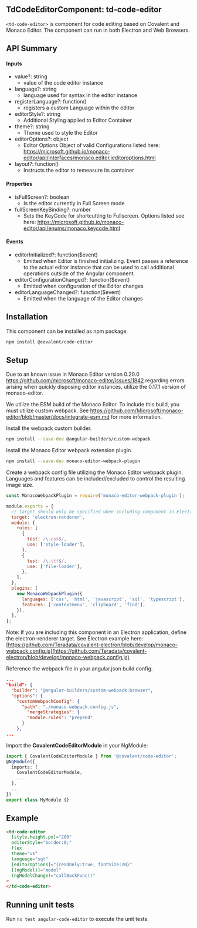 ## TdCodeEditorComponent: td-code-editor

`<td-code-editor>` is component for code editing based on Covalent and Monaco Editor. The component can run in both Electron and Web Browsers.

## API Summary

#### Inputs

- value?: string
  - value of the code editor instance
- language?: string
  - language used for syntax in the editor instance
- registerLanguage?: function()
  - registers a custom Language within the editor
- editorStyle?: string
  - Additional Styling applied to Editor Container
- theme?: string
  - Theme used to style the Editor
- editorOptions?: object
  - Editor Options Object of valid Configurations listed here: <a href="https://microsoft.github.io/monaco-editor/api/interfaces/monaco.editor.ieditoroptions.html">https://microsoft.github.io/monaco-editor/api/interfaces/monaco.editor.ieditoroptions.html</a>
- layout?: function()
  - Instructs the editor to remeasure its container

#### Properties

- isFullScreen?: boolean
  - Is the editor currently in Full Screen mode
- fullScreenKeyBinding?: number
  - Sets the KeyCode for shortcutting to Fullscreen. Options listed see here: <a href="https://microsoft.github.io/monaco-editor/api/enums/monaco.keycode.html">https://microsoft.github.io/monaco-editor/api/enums/monaco.keycode.html</a>

#### Events

- editorInitialized?: function($event)
  - Emitted when Editor is finished initializing. Event passes a reference to the actual editor instance that can be used to call additional operations outside of the Angular component.
- editorConfigurationChanged?: function($event)
  - Emitted when configuration of the Editor changes
- editorLanguageChanged?: function($event)
  - Emitted when the language of the Editor changes

## Installation

This component can be installed as npm package.

```bash
npm install @covalent/code-editor
```

## Setup

Due to an known issue in Monaco Editor version 0.20.0 <a href="https://github.com/microsoft/monaco-editor/issues/1842">https://github.com/microsoft/monaco-editor/issues/1842</a> regarding errors arising when quickly disposing editor instances, utilize the 0.17.1 version of monaco-editor.

We utilize the ESM build of the Monaco Editor. To include this build, you must utilize custom webpack. See <a href="https://github.com/Microsoft/monaco-editor/blob/master/docs/integrate-esm.md">https://github.com/Microsoft/monaco-editor/blob/master/docs/integrate-esm.md</a> for more information.

Install the webpack custom builder.

```bash
npm install --save-dev @angular-builders/custom-webpack
```

Install the Monaco Editor webpack extension plugin.

```bash
npm install --save-dev monaco-editor-webpack-plugin
```

Create a webpack config file utilizing the Monaco Editor webpack plugin. Languages and features can be included/excluded to control the resulting image size.

```javascript
const MonacoWebpackPlugin = require('monaco-editor-webpack-plugin');

module.exports = {
  // target should only be specified when including component in Electron app
  target: 'electron-renderer',
  module: {
    rules: [
      {
        test: /\.css$/,
        use: ['style-loader'],
      },
      {
        test: /\.ttf$/,
        use: ['file-loader'],
      },
    ],
  },
  plugins: [
    new MonacoWebpackPlugin({
      languages: ['css', 'html', 'javascript', 'sql', 'typescript'],
      features: ['contextmenu', 'clipboard', 'find'],
    }),
  ],
};
```

Note: If you are including this component in an Electron application, define the electron-renderer target. See Electron example here:
[https://github.com/Teradata/covalent-electron/blob/develop/monaco-webpack.config.js](https://github.com/Teradata/covalent-electron/blob/develop/monaco-webpack.config.js)

Reference the webpack file in your angular.json build config.

```json
...
"build": {
  "builder": "@angular-builders/custom-webpack:browser",
  "options": {
    "customWebpackConfig": {
      "path": "./monaco-webpack.config.js",
        "mergeStrategies": {
        "module.rules": "prepend"
      }
    },
...
```

Import the **CovalentCodeEditorModule** in your NgModule:

```typescript
import { CovalentCodeEditorModule } from '@covalent/code-editor';
@NgModule({
  imports: [
    CovalentCodeEditorModule,
    ...
  ],
  ...
})
export class MyModule {}
```

## Example

```html
<td-code-editor
  [style.height.px]="200"
  editorStyle="border:0;"
  flex
  theme="vs"
  language="sql"
  [editorOptions]="{readOnly:true, fontSize:20}"
  [(ngModel)]="model"
  (ngModelChange)="callBackFunc()"
>
</td-code-editor>
```

## Running unit tests

Run `nx test angular-code-editor` to execute the unit tests.
